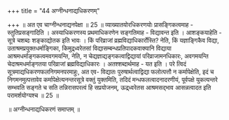 +++
title = "44 अग्नीन्धनाद्यधिकरणम्"

+++
॥ अत एव चाग्नीन्धनाद्यनपेक्षा ॥ 25 ॥ व्याख्यातयोरधिकरणयोः प्रासङ्गिकत्वमाह - स्तुतिप्रसङ्गादिति । अस्याधिकरणस्य प्रथमाधिकरणेन सङ्गतिमाह - विद्यावन्त इति । आशङ्कयाहेति - सूत्रे चशब्दः शङ्काद्योतक इति भावः । किं परिव्राजां व्रह्मविद्याधिकार्रोस्ति? नेति, किं यज्ञाङ्गिकैव विद्या, उताश्रमप्रयुक्तधर्माङ्गिका, किमुद्र्ध्वरेतसां विद्यासम्बन्धप्रतिपादकवाक्यानि विद्याया आश्रमधर्माङ्गकत्वमवगमयन्ति, नेति, न चेद्यज्ञाद्यङ्गकत्वाद्विद्यायां परिव्राजामनधिकारः, अवगमयन्ति चेदाश्रमधर्माङ्गतया परिव्राजां ब्रह्मविद्याधिकारः । अतश्शब्दार्थमाह - यत इति । परे त्विदं सूत्रमाद्यधिकरणफलनिगमनपरमाहुः, अत एव- विद्यातः पुरुषार्थत्वाद्विद्या फलोत्पत्तौ न कर्मापेक्षेति, इदं च निगमनमुत्पत्तावेव कर्मापेक्षेत्यनन्तरसूत्रे वक्तुं युक्तमिति, तदिदं मन्धफलत्वादनादरणीयं, पूर्वपक्षे युकत्यन्तरे सम्भवति सङ्गते च सति तन्निरासपरत्वं हि सप्रयोजनम्, ऊद्र्ध्वरेतस आश्रमसद्भाव आसन्नत्वादत इति परामर्शयोग्यश्च ॥ 25 ॥

॥ अग्नीन्धनाद्यधिकरणं समाप्तम् ॥


